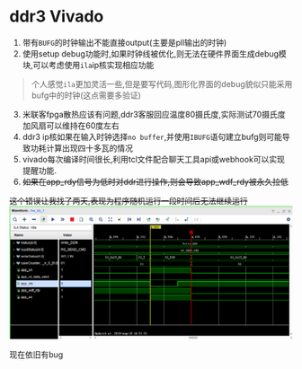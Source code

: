 # ddr3 Vivado

1. 带有`BUFG`的时钟输出不能直接output(主要是pll输出的时钟)
2. 使用setup debug功能时,如果时钟线被优化,则无法在硬件界面生成debug模块,可以考虑使用`ila`ip核实现相应功能

> 个人感觉`ila`更加灵活一些,但是要写代码,图形化界面的debug貌似只能采用bufg中的时钟(这点需要多验证)

3. 米联客fpga散热应该有问题,ddr3客服回应温度80摄氏度,实际测试70摄氏度加风扇可以维持在60度左右
4. ddr3 ip核如果在输入时钟选择`no buffer`,并使用`IBUFG`语句建立bufg则可能导致功耗计算出现四十多瓦的情况
5. vivado每次编译时间很长,利用tcl文件配合聊天工具api或webhook可以实现提醒功能.
6. ~~如果在app_rdy信号为低时对ddr进行操作,则会导致app_wdf_rdy被永久拉低~~

~~这个错误让我找了两天,表现为程序随机运行一段时间后无法继续运行~~
![](2018-08-18_14-53-14.png)

现在依旧有bug
